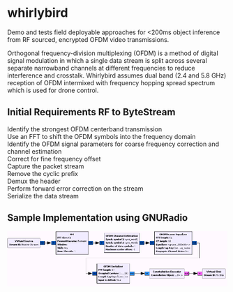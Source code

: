 # whirlybird
Demo and tests field deployable approaches for &lt;200ms object inference from RF sourced, encrypted OFDM video transmissions.  

Orthogonal frequency-division multiplexing (OFDM) is a method of digital signal modulation in which a single data stream is split across several separate narrowband channels at different frequencies to reduce interference and crosstalk.  Whirlybird assumes dual band (2.4 and 5.8 GHz) reception of OFDM intermixed with frequency hopping spread spectrum which is used for drone control.  

## Initial Requirements RF to ByteStream   
Identify the strongest OFDM centerband transmission  
Use an FFT to shift the OFDM symbols into the frequency domain  
Identify the OFDM signal parameters for coarse frequency correction and channel estimation  
Correct for fine frequency offset  
Capture the packet stream  
Remove the cyclic prefix  
Demux the header    
Perform forward error correction on the stream  
Serialize the data stream  

## Sample Implementation using GNURadio  
![alt text](Ofdm_rx_core.png)  
